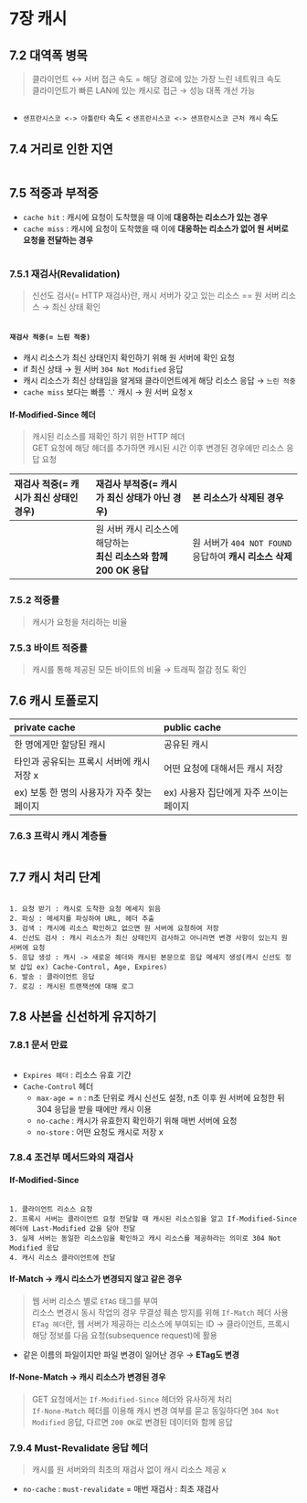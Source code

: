 # 7장 캐시

## 7.2 대역폭 병목

> 클라이언트 &harr; 서버 접근 속도 = 해당 경로에 있는 가장 느린 네트워크 속도  
> 클라이언트가 빠른 LAN에 있는 캐시로 접근 &rarr; 성능 대폭 개선 가능

<div align="center">
    <img src="./img/1.PNG" alt="" />
</div>

- `샌프란시스코 <-> 아틀란타` 속도 < `샌프란시스코 <-> 샌프란시스코 근처 캐시` 속도

## 7.4 거리로 인한 지연

<div align="center">
    <img src="./img/2.PNG" alt="" />
</div>

## 7.5 적중과 부적중

- `cache hit` : 캐시에 요청이 도착했을 때 이에 **대응하는 리소스가 있는 경우**
- `cache miss` : 캐시에 요청이 도착했을 때 이에 **대응하는 리소스가 없어 원 서버로 요청을 전달하는 경우**

<div align="center">
    <img src="./img/3.PNG" alt="" />
</div>

### 7.5.1 재검사(Revalidation)

> 신선도 검사(= HTTP 재검사)란, 캐시 서버가 갖고 있는 리소스 == 원 서버 리소스 &rarr; 최신 상태 확인

<div align="center">
    <img src="./img/4.PNG" alt="" />
</div>

#### `재검사 적중(= 느린 적중)`
- 캐시 리소스가 최신 상태인지 확인하기 위해 원 서버에 확인 요청
- if 최신 상태 &rarr; 원 서버 `304 Not Modified` 응답
- 캐시 리소스가 최신 상태임을 알게돼 클라이언트에게 해당 리소스 응답 &rarr; `느린 적중`
- `cache miss` 보다는 빠름 ∵ 캐시 &rarr; 원 서버 요청 x

#### If-Modified-Since 헤더

> 캐시된 리소스를 재확인 하기 위한 HTTP 헤더  
> GET 요청에 해당 헤더를 추가하면 캐시된 시간 이후 변경된 경우에만 리소스 응답 요청

|재검사 적중(= 캐시가 최신 상태인 경우)| 재검사 부적중(= 캐시가 최신 상태가 아닌 경우)                      | 본 리소스가 삭제된 경우                            |
|:-------|:-------------------------------------------------|:-----------------------------------------|
|<div align="center"><img src="./img/5.PNG" alt="" /></div>| 원 서버 캐시 리소스에 해당하는 <br/> **최신 리소스와 함께 200 OK 응답** | 원 서버가 `404 NOT FOUND` 응답하여 **캐시 리소스 삭제** |

### 7.5.2 적중률

> 캐시가 요청을 처리하는 비율

### 7.5.3 바이트 적중률

> 캐시를 통해 제공된 모든 바이트의 비율 &rarr; 트래픽 절감 정도 확인

## 7.6 캐시 토폴로지

|private cache|public cache|
|:------------|:----------|
|한 명에게만 할당된 캐시|공유된 캐시|
|타인과 공유되는 프록시 서버에 캐시 저장 x|어떤 요청에 대해서든 캐시 저장|
|ex) 보통 한 명의 사용자가 자주 찾는 페이지|ex) 사용자 집단에게 자주 쓰이는 페이지|

### 7.6.3 프락시 캐시 계층들

<div align="center">
    <img src="./img/6.PNG" alt="" />
</div>

## 7.7 캐시 처리 단계

<div align="center">
    <img src="./img/7.PNG" alt="" />
</div>

```text
1. 요청 받기 : 캐시로 도착한 요청 메세지 읽음
2. 파싱 : 메세지를 파싱하여 URL, 헤더 추출
3. 검색 : 캐시에 리소스 확인하고 없으면 원 서버에 요청하여 저장
4. 신선도 검사 : 캐시 리소스가 최신 상태인지 검사하고 아니라면 변경 사항이 있는지 원 서버에 요청
5. 응답 생성 : 캐시 -> 새로운 헤더와 캐시된 본문으로 응답 메세지 생성(캐시 신선도 정보 삽입 ex) Cache-Control, Age, Expires)
6. 발송 : 클라이언트 응답
7. 로깅 : 캐시된 트랜잭션에 대해 로그
```

## 7.8 사본을 신선하게 유지하기

### 7.8.1 문서 만료

<div align="center">
    <img src="./img/8.PNG" alt="" />
</div>

- `Expires 헤더` : 리소스 유효 기간  
- `Cache-Control` 헤더
  - `max-age = n` : n초 단위로 캐시 신선도 설정, n초 이후 원 서버에 요청한 뒤 304 응답을 받을 때에만 캐시 이용
  - `no-cache` : 캐시가 유효한지 확인하기 위해 매번 서버에 요청
  - `no-store` : 어떤 요청도 캐시로 저장 x

### 7.8.4 조건부 메서드와의 재검사

#### If-Modified-Since <date>

<div align="center">
    <img src="./img/9.PNG" alt="" />
</div>

```text
1. 클라이언트 리소스 요청
2. 프록시 서버는 클라이언트 요청 전달할 때 캐시된 리소스임을 알고 If-Modified-Since 헤더에 Last-Modified 값을 담아 전달
3. 실제 서버는 동일한 리소스임을 확인하고 캐시 리소스를 제공하라는 의미로 304 Not Modified 응답
4. 캐시 리소스 클라이언트에 전달
```

#### If-Match <tags> &rarr; 캐시 리소스가 변경되지 않고 같은 경우

> 웹 서버 리소스 별로 `ETAG` 태그를 부여  
> 리소스 변경시 동시 작업의 경우 무결성 훼손 방지를 위해 `If-Match` 헤더 사용  
> `ETag 헤더`란, 웹 서버가 제공하는 리소스에 부여되는 ID &rarr; 클라이언트, 프록시 해당 정보를 다음 요청(subsequence request)에 활용

- 같은 이름의 파일이지만 파일 변경이 일어난 경우 &rarr; **ETag도 변경**

#### If-None-Match <tags> &rarr; 캐시 리소스가 변경된 경우

> GET 요청에서는 `If-Modified-Since` 헤더와 유사하게 처리  
> `If-None-Match` 헤더를 이용해 캐시 변경 여부를 묻고 동일하다면 `304 Not Modified` 응답, 다르면 `200 OK`로 변경된 데이터와 함께 응답

### 7.9.4 Must-Revalidate 응답 헤더

> 캐시를 원 서버와의 최초의 재검사 없이 캐시 리소스 제공 x

- `no-cache` : `must-revalidate` = 매번 재검사 : 최초 재검사
